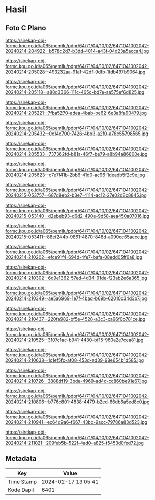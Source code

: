 # Hasil

## Foto C Plano

https://sirekap-obj-formc.kpu.go.id/a065/pemilu/pdpr/64/71/04/10/02/6471041002042-20240214-204922--b578c2d7-b3dd-4014-a43f-04d23a5acca4.jpg

https://sirekap-obj-formc.kpu.go.id/a065/pemilu/pdpr/64/71/04/10/02/6471041002042-20240214-205028--493232aa-91a1-42df-9dfb-1fdb497b9064.jpg

https://sirekap-obj-formc.kpu.go.id/a065/pemilu/pdpr/64/71/04/10/02/6471041002042-20240214-205118--a88d3366-111c-465c-bd7e-aa575ef6d825.jpg

https://sirekap-obj-formc.kpu.go.id/a065/pemilu/pdpr/64/71/04/10/02/6471041002042-20240214-205221--7fba5270-adea-4bab-be62-6e3a8fa90479.jpg

https://sirekap-obj-formc.kpu.go.id/a065/pemilu/pdpr/64/71/04/10/02/6471041002042-20240214-205432--0c14e700-7426-4bb3-a2f0-a78e55798565.jpg

https://sirekap-obj-formc.kpu.go.id/a065/pemilu/pdpr/64/71/04/10/02/6471041002042-20240214-205533--737362fd-b81a-46f7-be79-a8b94a86800e.jpg

https://sirekap-obj-formc.kpu.go.id/a065/pemilu/pdpr/64/71/04/10/02/6471041002042-20240214-205623--c7e7f41b-2bb6-41d0-ac96-1deadb5f2c9e.jpg

https://sirekap-obj-formc.kpu.go.id/a065/pemilu/pdpr/64/71/04/10/02/6471041002042-20240215-053757--687d8eb2-b3e7-4114-ac12-27e02d8c8845.jpg

https://sirekap-obj-formc.kpu.go.id/a065/pemilu/pdpr/64/71/04/10/02/6471041002042-20240215-053140--d2ebeb93-d6d2-490e-9d58-aea450a07016.jpg

https://sirekap-obj-formc.kpu.go.id/a065/pemilu/pdpr/64/71/04/10/02/6471041002042-20240215-053411--88ef244b-9861-4870-848d-a090cc65aece.jpg

https://sirekap-obj-formc.kpu.go.id/a065/pemilu/pdpr/64/71/04/10/02/6471041002042-20240214-210202--efce91f4-694d-4fe7-bafa-08edd05ff6a8.jpg

https://sirekap-obj-formc.kpu.go.id/a065/pemilu/pdpr/64/71/04/10/02/6471041002042-20240214-210302--6d9e1362-57ed-4d34-91de-f23ab2e6a365.jpg

https://sirekap-obj-formc.kpu.go.id/a065/pemilu/pdpr/64/71/04/10/02/6471041002042-20240214-210349--ae5a6969-1e7f-4bad-b69b-62010c34d3b7.jpg

https://sirekap-obj-formc.kpu.go.id/a065/pemilu/pdpr/64/71/04/10/02/6471041002042-20240214-210437--220fa982-bf5e-4528-a3c3-ca96f0b781ce.jpg

https://sirekap-obj-formc.kpu.go.id/a065/pemilu/pdpr/64/71/04/10/02/6471041002042-20240214-210525--3107c1ac-b941-4430-bf15-960a2e7cea81.jpg

https://sirekap-obj-formc.kpu.go.id/a065/pemilu/pdpr/64/71/04/10/02/6471041002042-20240214-210638--1c1ef5fc-af08-453d-ad39-98e654b1d585.jpg

https://sirekap-obj-formc.kpu.go.id/a065/pemilu/pdpr/64/71/04/10/02/6471041002042-20240214-210726--3888df19-3bde-4969-ad4d-cc860be91e67.jpg

https://sirekap-obj-formc.kpu.go.id/a065/pemilu/pdpr/64/71/04/10/02/6471041002042-20240214-210806--b776c801-4838-4479-b2ed-66db6a5ed8c0.jpg

https://sirekap-obj-formc.kpu.go.id/a065/pemilu/pdpr/64/71/04/10/02/6471041002042-20240214-210941--ec64d9a6-f667-43bc-9acc-79786a83d523.jpg

https://sirekap-obj-formc.kpu.go.id/a065/pemilu/pdpr/64/71/04/10/02/6471041002042-20240214-211021--209feb5b-522f-4ad0-a825-f5453d0fed72.jpg


## Metadata

| Key        | Value               |
| ---------- | ------------------- |
| Time Stamp | 2024-02-17 13:05:41 |
| Kode Dapil | 6401                |



